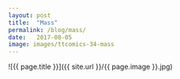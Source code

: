```yaml
---
layout: post
title:  "Mass"
permalink: /blog/mass/
date:   2017-08-05
image: images/ttcomics-34-mass
---
```

![{{ page.title }}]({{ site.url }}/{{ page.image }}.jpg)
